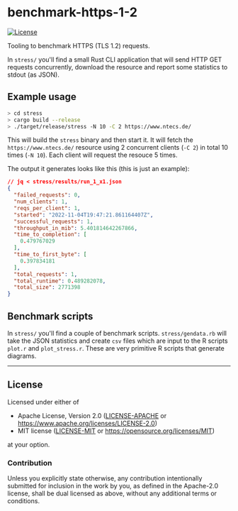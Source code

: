 benchmark-https-1-2
===================
[![License](https://img.shields.io/badge/license-Apache--2.0%20OR%20MIT-blue.svg)](https://opensource.org/licenses/Apache-2.0)

Tooling to benchmark HTTPS (TLS 1.2) requests.


In `stress/` you'll find a small Rust CLI application that will send HTTP GET
requests concurrently, download the resource and report some statistics to
stdout (as JSON).

## Example usage

```sh
> cd stress
> cargo build --release
> ./target/release/stress -N 10 -C 2 https://www.ntecs.de/
```

This will build the `stress` binary and then start it. It will fetch the
`https://www.ntecs.de/` resource using 2 concurrent clients (`-C 2`) in total
10 times (`-N 10`). Each client will request the resouce 5 times.

The output it generates looks like this (this is just an example):

```json
// jq < stress/results/run_1_x1.json
{
  "failed_requests": 0,
  "num_clients": 1,
  "reqs_per_client": 1,
  "started": "2022-11-04T19:47:21.861164407Z",
  "successful_requests": 1,
  "throughput_in_mib": 5.401814642267866,
  "time_to_completion": [
    0.479767029
  ],
  "time_to_first_byte": [
    0.397834181
  ],
  "total_requests": 1,
  "total_runtime": 0.489282078,
  "total_size": 2771398
}
```

## Benchmark scripts

In `stress/` you'll find a couple of benchmark scripts. `stress/gendata.rb`
will take the JSON statistics and create `csv` files which are input to the R
scripts `plot.r` and `plot_stress.r`. These are very primitive R scripts that
generate diagrams.

---

## License

Licensed under either of

- Apache License, Version 2.0 ([LICENSE-APACHE](LICENSE-APACHE) or <https://www.apache.org/licenses/LICENSE-2.0>)
- MIT license ([LICENSE-MIT](LICENSE-MIT) or <https://opensource.org/licenses/MIT>)

at your option.

### Contribution

Unless you explicitly state otherwise, any contribution intentionally submitted
for inclusion in the work by you, as defined in the Apache-2.0 license, shall be
dual licensed as above, without any additional terms or conditions.
